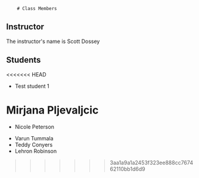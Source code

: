         # Class Members

## Instructor

The instructor's name is Scott Dossey

## Students

<<<<<<< HEAD
* Test student 1

Mirjana Pljevaljcic
=======
* Nicole Peterson
- Varun Tummala
- Teddy Conyers
- Lehron Robinson
>>>>>>> 3aa1a9a1a2453f323ee888cc767462110bb1d6d9
